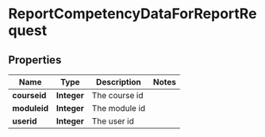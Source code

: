 

# ReportCompetencyDataForReportRequest


## Properties

| Name | Type | Description | Notes |
|------------ | ------------- | ------------- | -------------|
|**courseid** | **Integer** | The course id |  |
|**moduleid** | **Integer** | The module id |  |
|**userid** | **Integer** | The user id |  |



